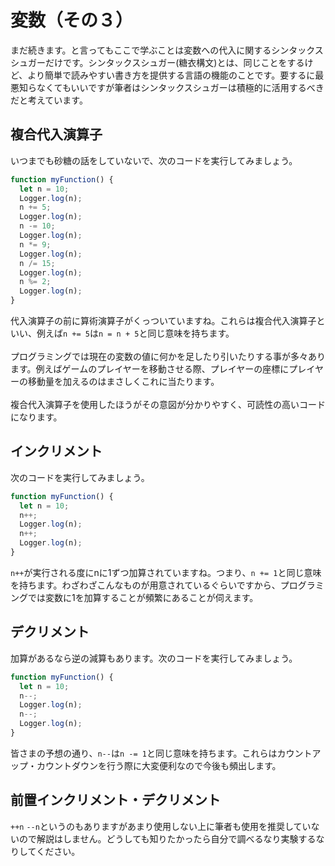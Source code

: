 # 変数（その３）
まだ続きます。と言ってもここで学ぶことは変数への代入に関するシンタックスシュガーだけです。シンタックスシュガー(糖衣構文)とは、同じことをするけど、より簡単で読みやすい書き方を提供する言語の機能のことです。要するに最悪知らなくてもいいですが筆者はシンタックスシュガーは積極的に活用するべきだと考えています。

## 複合代入演算子
いつまでも砂糖の話をしていないで、次のコードを実行してみましょう。

```js
function myFunction() {
  let n = 10;
  Logger.log(n);
  n += 5;
  Logger.log(n);
  n -= 10;
  Logger.log(n);
  n *= 9;
  Logger.log(n);
  n /= 15;
  Logger.log(n);
  n %= 2;
  Logger.log(n);
}
```
代入演算子の前に算術演算子がくっついていますね。これらは複合代入演算子といい、例えば`n += 5`は`n = n + 5`と同じ意味を持ちます。
<br><br>
プログラミングでは現在の変数の値に何かを足したり引いたりする事が多々あります。例えばゲームのプレイヤーを移動させる際、プレイヤーの座標にプレイヤーの移動量を加えるのはまさしくこれに当たります。
<br><br>
複合代入演算子を使用したほうがその意図が分かりやすく、可読性の高いコードになります。

## インクリメント
次のコードを実行してみましょう。

```js
function myFunction() {
  let n = 10;
  n++;
  Logger.log(n);
  n++;
  Logger.log(n);
}
```
`n++`が実行される度にnに1ずつ加算されていますね。つまり、`n += 1`と同じ意味を持ちます。わざわざこんなものが用意されているぐらいですから、プログラミングでは変数に1を加算することが頻繁にあることが伺えます。

## デクリメント
加算があるなら逆の減算もあります。次のコードを実行してみましょう。

```js
function myFunction() {
  let n = 10;
  n--;
  Logger.log(n);
  n--;
  Logger.log(n);
}
```

皆さまの予想の通り、`n--`は`n -= 1`と同じ意味を持ちます。これらはカウントアップ・カウントダウンを行う際に大変便利なので今後も頻出します。

## 前置インクリメント・デクリメント
`++n` `--n`というのもありますがあまり使用しない上に筆者も使用を推奨していないので解説はしません。どうしても知りたかったら自分で調べるなり実験するなりしてください。